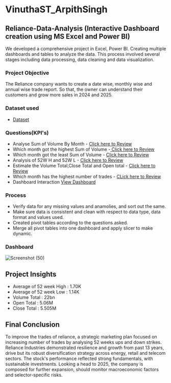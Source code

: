 # VinuthaST_ArpithSingh
## Reliance-Data-Analysis (Interactive Dashboard creation using MS Excel and Power BI)
We developed a comprehensive project in Excel, Power BI. Creating multiple dashboards and tables to analyze the data. This process involved several stages including data processing, data cleaning and data visualization.

### Project Objective
The Reliance company wants to create a date wise, monthly wise and annual wise trade report. So that, the owner can understand their customers and grow more sales in 2024 and 2025.

### Dataset used
- <a href="https://github.com/VinuthaST-vincy/Data-Analysis-Dashboard/blob/main/Reliance%20Data%20Set.xlsx">Dataset</a>

### Questions(KPI's)
- Analyse Sum of Volume By Month - <a href="https://github.com/VinuthaST-vincy/Data-Analysis-Dashboard/blob/main/Sumofvolume.pdf "> Click here to Review</a>
- Which month got the highest Sum of Volume -<a href="https://github.com/VinuthaST-vincy/Data-Analysis-Dashboard/blob/main/Highestsumofvolume.pdf"> Click here to Review</a>
- Which month got the least Sum of Volume - <a href="https://github.com/VinuthaST-vincy/Data-Analysis-Dashboard/blob/main/Leastsumofvolume.pdf">Click here to Review</a>
- Analysis of 52W H and 52W L - <a href="https://github.com/VinuthaST-vincy/Data-Analysis-Dashboard/blob/main/Analysisof52wh%2652wl.pdf">Click here to Review</a>
- Estimate the Volume Total,Close Total and Open total - <a href="https://github.com/VinuthaST-vincy/Data-Analysis-Dashboard/blob/main/VolumeCloseOpentotals.pdf">Click here to Review</a>
- Which month has the highest number of trades - <a href="https://github.com/VinuthaST-vincy/Data-Analysis-Dashboard/blob/main/Numberoftrades.pdf">CLick here to Review</a>
- Dashboard Interaction <a href=" ">View Dashboard</a>


### Process
- Verify data for any missing values and anamolies, and sort out the same.
- Make sure data is consistent and clean with respect to data type, data format and values used.
- Created pivot tables according to the questions asked.
- Merge all pivot tables into one dashboard and apply slicer to make dynamic.

### Dashboard 
![Screenshot (50)](https://github.com/user-attachments/assets/2a178a4b-5f50-45cb-860c-81c667e70c3e)

## Project Insights
- Average of 52 week High : 1.70K
- Average of 52 week Low : 1.14K
- Volume Total : 22bn
- Open Total : 5.06M
- Close Total : 5.505M

## Final Conclusion
To improve the trades of reliance, a strategic marketing plan focused on increasing number of trades by analysing 52 weeks ups and down strikes. Reliance Industries demonstrated resilience and growth from past 13 years, drive but its robust diversification strategy across energy, retail and telecom sectors. The stock's performance reflected strong fundamentals, with sustainable investments. Looking a head to 2025, the company is composed for further expansion, should monitor macroeconomic factors and selector-specific risks.

